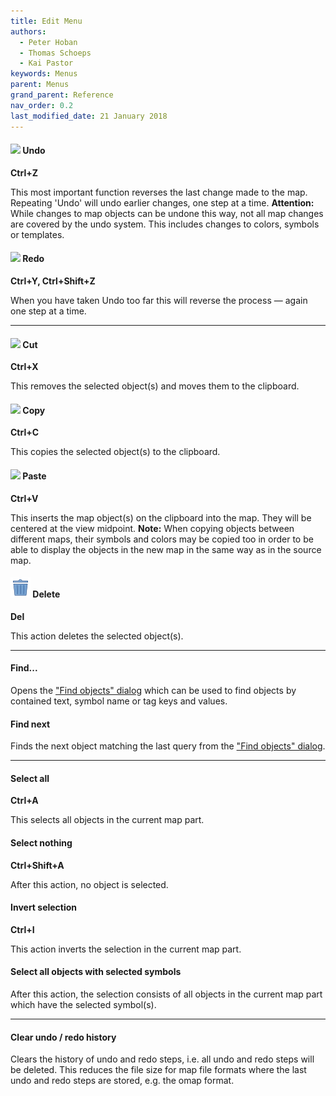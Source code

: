 ```yaml
---
title: Edit Menu
authors:
  - Peter Hoban
  - Thomas Schoeps
  - Kai Pastor
keywords: Menus
parent: Menus
grand_parent: Reference
nav_order: 0.2
last_modified_date: 21 January 2018
---
```


#### ![ ](../mapper-images/undo.png) Undo
**Ctrl+Z**

This most important function reverses the last change made to the map. Repeating 'Undo' will undo earlier changes, one step at a time. **Attention:** While changes to map objects can be undone this way, not all map changes are covered by the undo system. This includes changes to colors, symbols or templates.


#### ![ ](../mapper-images/redo.png) Redo
**Ctrl+Y, Ctrl+Shift+Z**

When you have taken Undo too far this will reverse the process &#8212; again one step at a time.


---

#### ![ ](../mapper-images/cut.png) Cut
**Ctrl+X**

This removes the selected object(s) and moves them to the clipboard.


#### ![ ](../mapper-images/copy.png) Copy
**Ctrl+C**

This copies the selected object(s) to the clipboard.


#### ![ ](../mapper-images/paste.png) Paste
**Ctrl+V**

This inserts the map object(s) on the clipboard into the map. They will be centered at the view midpoint. **Note:** When copying objects between different maps, their symbols and colors may be copied too in order to be able to display the objects in the new map in the same way as in the source map.


#### ![ ](../mapper-images/delete.png) Delete
**Del**

This action deletes the selected object(s).


---

#### Find...

Opens the ["Find objects" dialog](find_objects.md) which can be used to find objects by contained text, symbol name or tag keys and values.


#### Find next

Finds the next object matching the last query from the ["Find objects" dialog](find_objects.md).


---

#### Select all
**Ctrl+A**

This selects all objects in the current map part.


#### Select nothing
**Ctrl+Shift+A**

After this action, no object is selected.


#### Invert selection
**Ctrl+I**

This action inverts the selection in the current map part.


#### Select all objects with selected symbols

After this action, the selection consists of all objects in the current map part which have the selected symbol(s).


---

#### Clear undo / redo history

Clears the history of undo and redo steps, i.e. all undo and redo steps will be deleted. This reduces the file size for map file formats where the last undo and redo steps are stored, e.g. the omap format.


